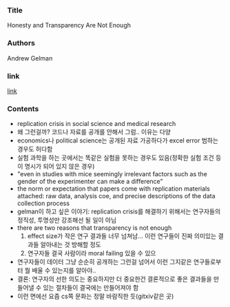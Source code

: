 ### Title
Honesty and Transparency Are Not Enough

### Authors
Andrew Gelman

### link
[link](http://www.stat.columbia.edu/~gelman/research/published/ChanceEthics14.pdf)

### Contents
- replication crisis in social science and medical research
- 왜 그런걸까? 코드나 자료를 공개를 안해서 그럼.. 이유는 다양
- economics나 political science는 공개된 자료 가공하다가 excel error 범하는 경우도 허다함
- 실험 과학을 하는 곳에서는 똑같은 실험을 못하는 경우도 있음(정확한 실험 조건 등이 명시가 되어 있지 않은 경우)
- "even in studies with mice seemingly irrelevant factors such as the gender of the experimenter can make a difference"
- the norm or expectation that papers come with replication materials attached: raw data, analysis coe, and precise descriptions of the data collection process
- gelman이 하고 싶은 이야기: replication crisis를 해결하기 위해서는 연구자들의 정직성, 투명성만 강조해선 될 일이 아님
- there are two reasons that transparency is not enough
    1. effect size가 작은 연구 결과들 너무 넘쳐남... 이런 연구들이 진짜 의미있는 결과들 알아내는 것 방해할 정도
    1. 연구자들 결국 사람이라 moral failing 있을 수 있으
- 연구자들이 데이터 그냥 순순히 공개하는 그런걸 넘어서 이런 그지같은 연구들로부터 뭘 배울 수 있는지를 알아야..
- 결론: 연구자의 선한 의도는 중요하지만 더 중요한건 결론적으로 좋은 결과들을 만들어낼 수 있는 절차들이 결국에는 만들어져야 함
- 이런 면에선 요즘 cs쪽 문화는 정말 바람직한 듯(gitxiv같은 곳)

